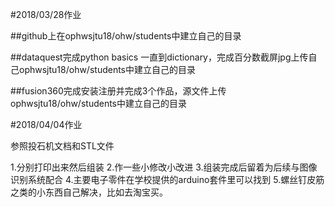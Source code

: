 #2018/03/28作业

##github上在ophwsjtu18/ohw/students中建立自己的目录

##dataquest完成python basics 一直到dictionary，完成百分数截屏jpg上传自己ophwsjtu18/ohw/students中建立自己的目录

##fusion360完成安装注册并完成3个作品，源文件上传ophwsjtu18/ohw/students中建立自己的目录

#2018/04/04作业

参照投石机文档和STL文件

1.分别打印出来然后组装 
2.作一些小修改小改进
3.组装完成后留着为后续与图像识别系统配合
4.主要电子零件在学校提供的arduino套件里可以找到
5.螺丝钉皮筋之类的小东西自己解决，比如去淘宝买。

